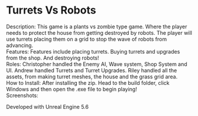 # Turrets Vs Robots
Description: This game is a plants vs zombie type game. Where the player needs to protect the house from getting destroyed by robots. The player will use turrets placing them on a grid to stop the wave of robots from advancing.  
Features: Features include placing turrets. Buying turrets and upgrades from the shop. And destroying robots!  
Roles: Christopher handled the Enemy AI, Wave system, Shop System and UI. Andrew handled Turrets and Turret Upgrades. Riley handled all the assets, from making turret meshes, the house and the grass grid area.  
How to Install: After installing the zip. Head to the build folder, click Windows and then open the .exe file to begin playing!  
Screenshots:  

Developed with Unreal Engine 5.6  
